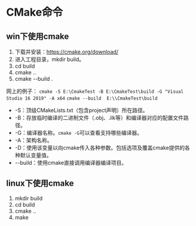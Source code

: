 # CMake命令

## win下使用cmake
1. 下载并安装：https://cmake.org/download/
2. 进入工程目录，mkdir build。
3. cd build
4. cmake ..
5. cmake --build .

网上的例子：
`cmake -S E:\CmakeTest -B E:\CmakeTest\build -G "Visual Studio 16 2019" -A x64`
`cmake --build  E:\\CmakeTest\build`
* -S：顶级CMakeLists.txt（包含project声明）所在路径。
* -B：存放临时编译的二进制文件（.obj、.ilk等）和编译器对应的配置文件路径。
* -G：编译器名称。`cmake -G`可以查看支持哪些编译器。
* -A：架构名称。
* -D：使用该变量以向cmake传入各种参数。包括选项及覆盖cmake提供的各种默认变量值。
* --build：使用cmake直接调用编译器编译项目。

## linux下使用cmake
1. mkdir build
2. cd build
3. cmake ..
4. make
